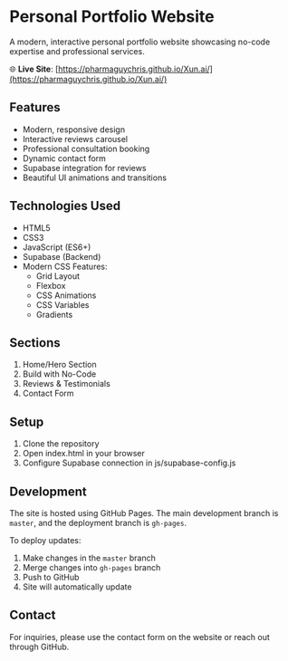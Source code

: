 # Personal Portfolio Website

A modern, interactive personal portfolio website showcasing no-code expertise and professional services.

🌐 **Live Site**: [https://pharmaguychris.github.io/Xun.ai/](https://pharmaguychris.github.io/Xun.ai/)

## Features

- Modern, responsive design
- Interactive reviews carousel
- Professional consultation booking
- Dynamic contact form
- Supabase integration for reviews
- Beautiful UI animations and transitions

## Technologies Used

- HTML5
- CSS3
- JavaScript (ES6+)
- Supabase (Backend)
- Modern CSS Features:
  - Grid Layout
  - Flexbox
  - CSS Animations
  - CSS Variables
  - Gradients

## Sections

1. Home/Hero Section
2. Build with No-Code
3. Reviews & Testimonials
4. Contact Form

## Setup

1. Clone the repository
2. Open index.html in your browser
3. Configure Supabase connection in js/supabase-config.js

## Development

The site is hosted using GitHub Pages. The main development branch is `master`, and the deployment branch is `gh-pages`.

To deploy updates:
1. Make changes in the `master` branch
2. Merge changes into `gh-pages` branch
3. Push to GitHub
4. Site will automatically update

## Contact

For inquiries, please use the contact form on the website or reach out through GitHub.
